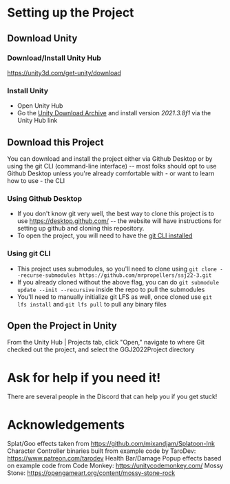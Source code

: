 # Setting up the Project
## Download Unity
### Download/Install Unity Hub
https://unity3d.com/get-unity/download
### Install Unity
* Open Unity Hub
* Go the [Unity Download Archive](https://unity3d.com/get-unity/download/archive) and install version *2021.3.8f1* via the Unity Hub link
## Download this Project
You can download and install the project either via Github Desktop or by using the git CLI (command-line interface) -- most folks should opt to use Github Desktop unless you're already comfortable with - or want to learn how to use - the CLI
### Using Github Desktop
* If you don't know git very well, the best way to clone this project is to use https://desktop.github.com/ -- the website will have instructions for setting up github and cloning this repository.
* To open the project, you will need to have the [git CLI installed](https://git-scm.com/downloads)
### Using git CLI
* This project uses submodules, so you'll need to clone using `git clone --recurse-submodules https://github.com/mrpropellers/ssj22-3.git`
* If you already cloned without the above flag, you can do `git submodule update --init --recursive` inside the repo to pull the submodules
* You'll need to manually initialize git LFS as well, once cloned use `git lfs install` and `git lfs pull` to pull any binary files
## Open the Project in Unity
From the Unity Hub | Projects tab, click "Open," navigate to where Git checked out the project, and select the GGJ2022Project directory

# Ask for help if you need it!
There are several people in the Discord that can help you if you get stuck!

# Acknowledgements
Splat/Goo effects taken from https://github.com/mixandjam/Splatoon-Ink
Character Controller binaries built from example code by TaroDev: https://www.patreon.com/tarodev
Health Bar/Damage Popup effects based on example code from Code Monkey: https://unitycodemonkey.com/
Mossy Stone: https://opengameart.org/content/mossy-stone-rock
